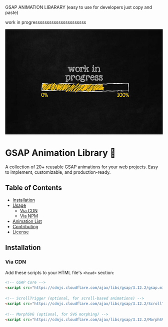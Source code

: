  GSAP ANIMATION LIBARARY (easy to use for developers just copy and paste)


work in progressssssssssssssssssssss


![image alt](https://github.com/pstarz7/gsap-animation-library/blob/d4e209677802cd6ec0159ce6e2974de009ce077b/istockphoto-508408464-612x612.jpg)


# GSAP Animation Library 🚀

A collection of 20+ reusable GSAP animations for your web projects. Easy to implement, customizable, and production-ready.

## Table of Contents
- [Installation](#installation)
- [Usage](#usage)
  - [Via CDN](#via-cdn)
  - [Via NPM](#via-npm)
- [Animation List](#animation-list)
- [Contributing](#contributing)
- [License](#license)

## Installation

### Via CDN

Add these scripts to your HTML file's `<head>` section:

```html
<!-- GSAP Core -->
<script src="https://cdnjs.cloudflare.com/ajax/libs/gsap/3.12.2/gsap.min.js"></script>

<!-- ScrollTrigger (optional, for scroll-based animations) -->
<script src="https://cdnjs.cloudflare.com/ajax/libs/gsap/3.12.2/ScrollTrigger.min.js"></script>

<!-- MorphSVG (optional, for SVG morphing) -->
<script src="https://cdnjs.cloudflare.com/ajax/libs/gsap/3.12.2/MorphSVGPlugin.min.js"></script>
